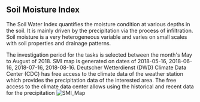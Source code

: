 ## Soil Moisture Index

The Soil Water Index quantifies the moisture condition at various depths in the soil. It is mainly driven by the precipitation via the process of infiltration. Soil moisture is a very heterogeneous variable and varies on small scales with soil properties and drainage patterns.

The investigation period for the tasks is selected between the month's May to August of 2018. SMI map is generated on dates of 2018-05-16, 2018-06-16, 2018-07-16, 2018-08-16. Deutscher Wetterdienst (DWD) Climate Data Center (CDC) has free access to the climate data of the weather station which provides the precipitation data of the interested area. The free access to the climate data center allows using the historical and recent data for the precipitation
![SMI_Map](https://user-images.githubusercontent.com/22714112/227778587-c38d4492-c6db-42db-872a-adc337c1faea.png)

